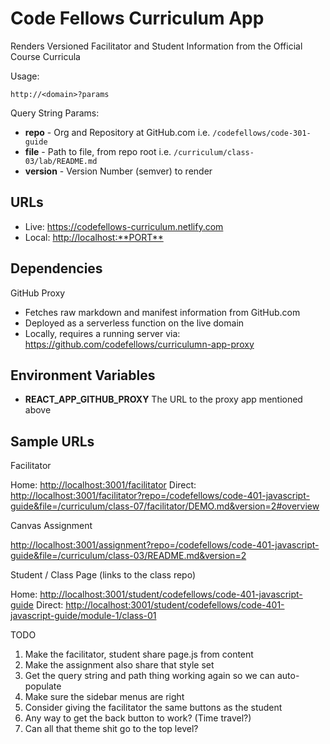 # Code Fellows Curriculum App

Renders Versioned Facilitator and Student Information from the Official Course Curricula

Usage:

`http://<domain>?params`

Query String Params:

- **repo** - Org and Repository at GitHub.com i.e. `/codefellows/code-301-guide`
- **file** - Path to file, from repo root i.e. `/curriculum/class-03/lab/README.md`
- **version** - Version Number (semver) to render

## URLs

- Live: <https://codefellows-curriculum.netlify.com>
- Local: <http://localhost:**PORT**>

## Dependencies

GitHub Proxy

- Fetches raw markdown and manifest information from GitHub.com
- Deployed as a serverless function on the live domain
- Locally, requires a running server via: <https://github.com/codefellows/curriculumn-app-proxy>

## Environment Variables

- **REACT_APP_GITHUB_PROXY** The URL to the proxy app mentioned above

## Sample URLs

Facilitator

Home: <http://localhost:3001/facilitator>
Direct: <http://localhost:3001/facilitator?repo=/codefellows/code-401-javascript-guide&file=/curriculum/class-07/facilitator/DEMO.md&version=2#overview>

Canvas Assignment

<http://localhost:3001/assignment?repo=/codefellows/code-401-javascript-guide&file=/curriculum/class-03/README.md&version=2>

Student / Class Page (links to the class repo)

Home: <http://localhost:3001/student/codefellows/code-401-javascript-guide>
Direct: <http://localhost:3001/student/codefellows/code-401-javascript-guide/module-1/class-01>

TODO

1. Make the facilitator, student share page.js from content
2. Make the assignment also share that style set
3. Get the query string and path thing working again so we can auto-populate
4. Make sure the sidebar menus are right
5. Consider giving the facilitator the same buttons as the student
6. Any way to get the back button to work? (Time travel?)
7. Can all that theme shit go to the top level?

